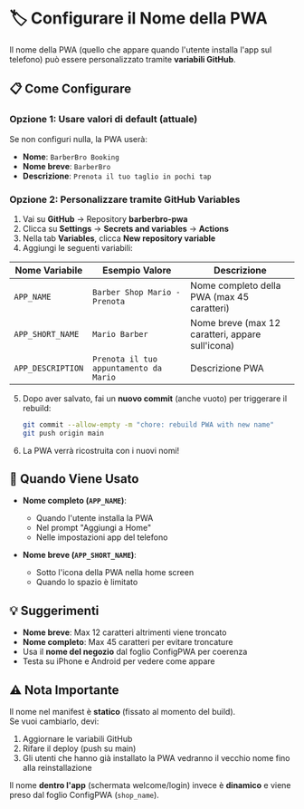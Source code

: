 # 🏷️ Configurare il Nome della PWA

Il nome della PWA (quello che appare quando l'utente installa l'app sul telefono) può essere personalizzato tramite **variabili GitHub**.

## 📋 Come Configurare

### Opzione 1: Usare valori di default (attuale)

Se non configuri nulla, la PWA userà:
- **Nome**: `BarberBro Booking`
- **Nome breve**: `BarberBro`
- **Descrizione**: `Prenota il tuo taglio in pochi tap`

### Opzione 2: Personalizzare tramite GitHub Variables

1. Vai su **GitHub** → Repository **barberbro-pwa**
2. Clicca su **Settings** → **Secrets and variables** → **Actions**
3. Nella tab **Variables**, clicca **New repository variable**
4. Aggiungi le seguenti variabili:

| Nome Variabile | Esempio Valore | Descrizione |
|----------------|----------------|-------------|
| `APP_NAME` | `Barber Shop Mario - Prenota` | Nome completo della PWA (max 45 caratteri) |
| `APP_SHORT_NAME` | `Mario Barber` | Nome breve (max 12 caratteri, appare sull'icona) |
| `APP_DESCRIPTION` | `Prenota il tuo appuntamento da Mario` | Descrizione PWA |

5. Dopo aver salvato, fai un **nuovo commit** (anche vuoto) per triggerare il rebuild:
   ```bash
   git commit --allow-empty -m "chore: rebuild PWA with new name"
   git push origin main
   ```

6. La PWA verrà ricostruita con i nuovi nomi!

## 🎯 Quando Viene Usato

- **Nome completo (`APP_NAME`)**: 
  - Quando l'utente installa la PWA
  - Nel prompt "Aggiungi a Home"
  - Nelle impostazioni app del telefono

- **Nome breve (`APP_SHORT_NAME`)**:
  - Sotto l'icona della PWA nella home screen
  - Quando lo spazio è limitato

## 💡 Suggerimenti

- **Nome breve**: Max 12 caratteri altrimenti viene troncato
- **Nome completo**: Max 45 caratteri per evitare troncature
- Usa il **nome del negozio** dal foglio ConfigPWA per coerenza
- Testa su iPhone e Android per vedere come appare

## ⚠️ Nota Importante

Il nome nel manifest è **statico** (fissato al momento del build).  
Se vuoi cambiarlo, devi:
1. Aggiornare le variabili GitHub
2. Rifare il deploy (push su main)
3. Gli utenti che hanno già installato la PWA vedranno il vecchio nome fino alla reinstallazione

Il nome **dentro l'app** (schermata welcome/login) invece è **dinamico** e viene preso dal foglio ConfigPWA (`shop_name`).

